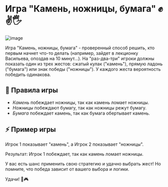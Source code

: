 # Игра "Камень, ножницы, бумага" ✊✌️🖐️

![image](https://github.com/wAkExGOD/rock-paper-scissors/assets/52173833/bd4041f4-4917-42e8-878c-112dc8d722cd)

Игра "Камень, ножницы, бумага" - проверенный способ решить, кто первым начнет что-то делать (например, зайдет в лекционку Васильева, опоздав на 10 минут...). На "раз-два-три" игроки должны показать один из трех жестов: сжатый кулак ("камень"), прямую ладонь ("бумага") или знак победы ("ножницы"). У каждого жеста вероятность победить одинакова.

## 📜 Правила игры
- _Камень_ побеждает ножницы, так как камень ломает ножницы.
- _Ножницы_ побеждают бумагу, так как ножницы режут бумагу.
- _Бумага_ побеждает камень, так как бумага обертывает камень.

## ⚡ Пример игры
Игрок 1 показывает "камень", а Игрок 2 показывает "ножницы".

Результат: Игрок 1 побеждает, так как камень ломает ножницы.

У вас есть шанс применить свою стратегию и удачно выбрать жест! Но помните, что победа зависит от вашего выбора и логики.

Удачи! 🤞🎮
